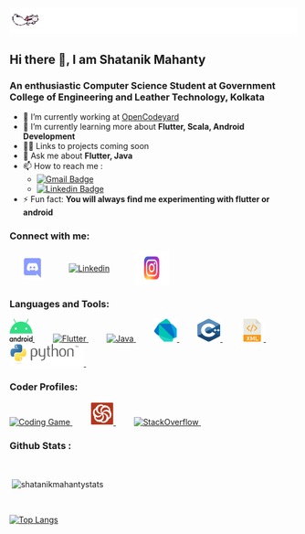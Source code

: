[![Watch the video](https://github.com/OPTIMUS-PRIME2001/OPTIMUS-PRIME2001/blob/master/workflows/transparent_keubey.gif?raw=true)](https://github.com/OPTIMUS-PRIME2001/OPTIMUS-PRIME2001/blob/master/workflows/transparent_keubey.gif?raw=true)
<h2 >Hi there 👋, I am Shatanik Mahanty</h2>
<h3 >An enthusiastic Computer Science Student at Government College of Engineering and Leather Technology, Kolkata</h3>

- 🔭 I’m currently working at [OpenCodeyard](https://github.com/OpenCodeyard)
- 🌱 I’m currently learning more about **Flutter, Scala, Android Development**
- 👨‍💻 Links to projects coming soon
- 💬 Ask me about **Flutter, Java**
- 📫 How to reach me :
  * [![Gmail Badge](https://img.shields.io/badge/-shatanikmahanty@gmail.com-c14438?style=plastic&logo=Gmail&logoColor=white&link=mailto:chatterjeeu7@gmail.com)](mailto:shatanikmahanty@gmail.com)
  * [![Linkedin Badge](https://img.shields.io/badge/-shatanikmahanty-ffffff?style=plastic&logo=Linkedin&logoColor=blue&link=mailto:chatterjeeu7@gmail.com)](https://www.linkedin.com/in/shatanik-mahanty-9b063817a/)
- ⚡ Fun fact: **You will always find me experimenting with flutter or android**

<h3 align="left">Connect with me:</h3>
<p align="left" >
<a href="https://discordapp.com/users/525512039641120774" target="blank"><img hspace ="20" align="center" src="https://raw.githubusercontent.com/shatanikmahanty/shatanikmahanty/main/assets/discord.svg" alt="Discord" height="40" width="40" /></a>
<a href="https://linkedin.com/in/shatanikmahanty" target="blank"><img hspace ="20" align="center" src="https://www.vectorlogo.zone/logos/linkedin/linkedin-tile.svg" alt="Linkedin" height="40" width="40" /></a>
<a href="https://www.instagram.com/shatanik15/" target="blank"><img hspace ="20" align="center" src="https://raw.githubusercontent.com/shatanikmahanty/shatanikmahanty/main/assets/insta.svg" alt="Insta" height="60" width="60" /></a>
</p>

<h3 align="left">Languages and Tools:</h3>
<p align="left"> 
<a href="https://developer.android.com" target="_blank"> <img src="https://raw.githubusercontent.com/shatanikmahanty/shatanikmahanty/main/assets/android.svg" alt="Android" width="40" height="40"/> </a>
&emsp;&emsp;
<a href="https://flutter.dev" target="_blank"> <img src="https://www.vectorlogo.zone/logos/flutterio/flutterio-icon.svg" alt="Flutter" width="40" height="40"/> </a>
&emsp;&emsp;
<a href="https://www.java.com/en/" target="_blank"> <img src="https://www.vectorlogo.zone/logos/java/java-icon.svg" alt="Java" width="40" height="40"/> </a>
&emsp;&emsp;
 <a href="https://dart.dev/" target="_blank"> <img src="https://raw.githubusercontent.com/shatanikmahanty/shatanikmahanty/main/assets/dartlang-icon.svg" alt="Dart" width="40" height="40"/> </a>
&emsp;&emsp; 
<!-- <a href="https://kotlinlang.org/" target="_blank"> <img src="https://raw.githubusercontent.com/shatanikmahanty/shatanikmahanty/main/assets/kotlin.svg" alt="Kotlin" width="40" height="40"/> </a>
&emsp;&emsp; -->
<a href="https://www.stroustrup.com/C++.html" target="_blank"> <img src="https://raw.githubusercontent.com/shatanikmahanty/shatanikmahanty/main/assets/c%2B%2B.svg" alt="C++" width="40" height="40"/> </a>
&emsp;&emsp;
<!-- <a href="https://docs.microsoft.com/en-us/dotnet/csharp/" target="_blank"> <img src="https://raw.githubusercontent.com/shatanikmahanty/shatanikmahanty/main/assets/c%23.svg" alt="C#" width="40" height="40"/> </a>
&emsp;&emsp; -->
<a href="https://developer.mozilla.org/en-US/docs/Web/XML" target="_blank"> <img src="https://raw.githubusercontent.com/shatanikmahanty/shatanikmahanty/main/assets/xml.svg" alt="XML" width="40" height="40"/> </a>
&emsp;&emsp;
<a href="https://www.python.org/" target="_blank"> <img src="https://raw.githubusercontent.com/shatanikmahanty/shatanikmahanty/main/assets/python.svg" alt="Python" width="130" height="40"/> </a>
&emsp;&emsp;
</p>

<h3 align="left">Coder Profiles:</h3>
<p align="left"> 
<a href="https://www.codingame.com/profile/4e28fa78ab50668f250c2650f9550fcb0694024" target="_blank"> <img src="https://cdn.worldvectorlogo.com/logos/codingame-1.svg" alt="Coding Game" width="40" height="40"/> </a>
&emsp;&emsp;
<a href="https://www.codewars.com/users/shatanik15/stats" target="_blank"> <img src="https://raw.githubusercontent.com/shatanikmahanty/shatanikmahanty/main/assets/codewars.svg" alt="Codewars" width="40" height="40"/> </a>
&emsp;&emsp;
<a href="https://stackoverflow.com/users/12930464/shatanik-mahanty" target="_blank"> <img src="https://upload.wikimedia.org/wikipedia/commons/thumb/e/ef/Stack_Overflow_icon.svg/768px-Stack_Overflow_icon.svg.png" alt="StackOverflow" width="40" height="40"/> </a>
&emsp;&emsp;
</p>

<p> <h3> Github Stats :</h3> </p>

<br>

<p>&nbsp;<img align="center" src="https://github-readme-stats.vercel.app/api?username=shatanikmahanty&show_icons=true&locale=en&count_private=true&theme=dracula" alt="shatanikmahantystats" /></p>

<br>

[![Top Langs](https://github-readme-stats.vercel.app/api/top-langs/?username=shatanikmahanty&hide=JavaScript)](https://github.com/anuraghazra/github-readme-stats)
